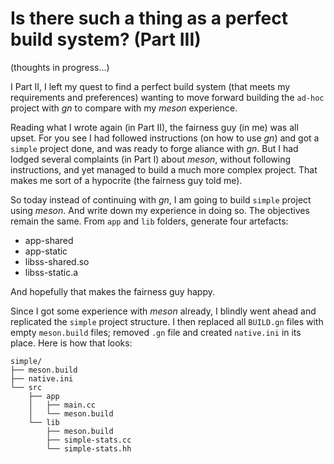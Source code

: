 # Is there such a thing as a perfect build system? (Part III)
(thoughts in progress...)

I Part II, I left my quest to find a perfect build system (that meets my
requirements and preferences) wanting to move forward building the 
`ad-hoc` project with *gn* to compare with my *meson* experience.

Reading what I wrote again (in Part II), the fairness guy (in me) was
all upset. For you see I had followed instructions (on how to use *gn*)
and got a `simple` project done, and was ready to forge aliance with *gn*.
But I had lodged several complaints (in Part I) about *meson*, without
following instructions, and yet managed to build a much more complex
project. That makes me sort of a hypocrite (the fairness guy told me).

So today instead of continuing with *gn*, I am going to build `simple`
project using *meson*. And write down my experience in doing so. The
objectives remain the same. From `app` and `lib` folders, generate 
four artefacts:
  - app-shared
  - app-static
  - libss-shared.so
  - libss-static.a

And hopefully that makes the fairness guy happy.

Since I got some experience with *meson* already, I blindly went ahead
and replicated the `simple` project structure.  I then replaced all 
`BUILD.gn` files with empty `meson.build` files; removed `.gn` file
and created `native.ini` in its place. Here is how that looks:

```
simple/
├── meson.build
├── native.ini
└── src
    ├── app
    │   ├── main.cc
    │   └── meson.build
    └── lib
        ├── meson.build
        ├── simple-stats.cc
        └── simple-stats.hh
```

